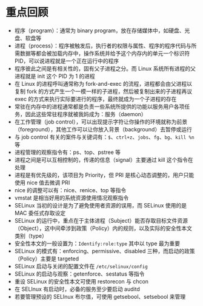 # 重点回顾

- 程序（program）：通常为 binary program，放在存储媒体中，如硬盘、光盘、软盘等
- 进程（process）：程序被触发后，执行者的权限与属性、程序的程序代码与所需数据等都会被加载内存中，操作系统并给予这个内存内的单元一个标识符 PID，可以说进程就是一个正在运行中的程序
- 程序彼此之间是有相关性的，固有父子进程之分。而 Linux 系统所有进程的父进程就是 init 这个 PID 为 1 的进程
- 在 Linux 的进程呼叫通常称为 fork-and-exec 的流程，进程都会由父进程以复制 fork 的方式产生一个一模一样的子进程，然后被复制出来的子进程再议 exec 的方式来执行实际要进行的程序，最终就成为一个子进程的存在
- 常驻在内存中的进程通常都是负责一些系统所提供的功能以服务用户各项任务，因此这些常驻程序就被我妈成为：服务（daemon）
- 在工作管理（job control），可以出现提示字符让你操作的环境就称为前景（foreground），其他工作可以让你放入背景（background）去暂停或运行
- 与 job control 有关的案件与关键词有：`$`、`ctrl+z`、`jobs`、`fg`、`bg`、`kill %n` 等
- 进程管理的观察指令有：ps、top、pstree 等
- 进程之间是可以互相控制的，传递的信息（signal）主要通过 kill 这个指令在处理
- 进程是有优先级的，该项目为 Priority，但 PRI 是核心动态调整的，用户只能使用 nice 值去微调 PRI
- nice 的调整可以有：nice、renice、top 等指令
- vmstat 是相当好用的系统资源使用情况观察指令
- SELinux 当初的设计是为了避免使用者资源的误用，而 SELinux 使用的是 MAC 委任式存取设定
- SELinux 的运行中，重点在于主体进程（Subject）能否存取目标文件资源（Object），这中间牵涉到政策（Policy）内的规则，以及实际的安全性本文类别（type）
- 安全性本文的一般设置为：`Identify:role:type` 其中以 type 最为重要
- SELinux 的模式有：enforcing、permissive、disabled 三种，而启动的政策（Policy）主要是 targeted
- SELinux 启动与关闭的配置文件在 `/etc/selinux/config`
- SELinux 的启动与观察：getenforce、sestatus 等指令
- 重设 SELinux 的安全性本文可使用 restorecon 与 chcon
- 在 SELInux 有启动时，必备的服务至少要启动 auditd
- 若要管理预设的 SELInux 布尔值，可使用 getsebool、setsebool 来管理